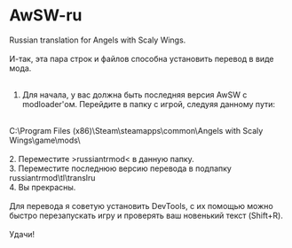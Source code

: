 # AwSW-ru
Russian translation for Angels with Scaly Wings. <br />
<br />
И-так, эта пара строк и файлов способна установить перевод в виде мода.<br />
<br />
1. Для начала, у вас должна быть последняя версия AwSW с modloader'ом. Перейдите в папку с игрой, следуяя данному пути:<br />
<br />
C:\Program Files (x86)\Steam\steamapps\common\Angels with Scaly Wings\game\mods\<br />
<br />
2. Переместите >russiantrmod< в данную папку.  <br />
3. Переместите последнюю версию перевода в подпапку russiantrmod\tl\translru<br />
4. Вы прекрасны.<br />
<br />
Для перевода я советую установить DevTools, с их помощью можно быстро перезапускать игру и проверять ваш новенький текст (Shift+R).<br />
<br />
Удачи!
